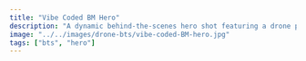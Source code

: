 ```yaml
---
title: "Vibe Coded BM Hero"
description: "A dynamic behind-the-scenes hero shot featuring a drone pilot operating the controller, with the drone positioned near a large outdoor statue."
image: "../../images/drone-bts/vibe-coded-BM-hero.jpg"
tags: ["bts", "hero"] 
---
```


